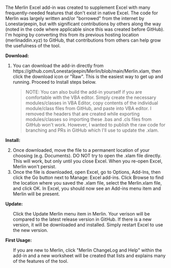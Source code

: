 The Merlin Excel add-in was created to supplement Excel with many frequently-needed features that don't exist in native Excel.  The code for Merlin was largely written and/or "borrowed" from the internet by Lonestarjeepin, but with significant contributions by others along the way (noted in the code where applicable since this was created before GitHub).  I'm hoping by converting this from its previous hosting location (merlinaddin.xyz) to GitHub, that contributions from others can help grow the usefulness of the tool.

<B>Download:</B><br>
<OL>
  <LI value="1">You can download the add-in directly from https://github.com/Lonestarjeepin/Merlin/blob/main/Merlin.xlam, then click the download icon or "Raw".  This is the easiest way to get up and running.  Proceed to Install steps below.</LI>
  <blockquote>NOTE: You can also build the add-in yourself if you are comfortable with the VBA editor.  Simply create the necessary modules/classes in VBA Editor, copy contents of the individual module/class files from GitHub, and paste into VBA editor.  I removed the headers that are created while exporting modules/classes so importing these .bas and .cls files from GitHub won't work.  However, I wanted to publish the raw code for branching and PRs in GitHub which I'll use to update the .xlam.</blockquote>
</OL>

<B>Install:</B><br>
<OL>
  <LI value="2">Once downloaded, move the file to a permanent location of your choosing (e.g. Documents).  DO NOT try to open the .xlam file directly.  This will work, but only until you close Excel.  When you re-open Excel, Merlin won't persist.</LI>
  <LI value="3">Once the file is downloaded, open Excel, go to Options, Add-Ins, then click the Go button next to Manage: Excel add-ins.  Click Browse to find the location where you saved the .xlam file, select the Merlin.xlam file, and click OK.  In Excel, you should now see an Add-ins menu item and Merlin will be present.</LI>
</OL>

<B>Update:</B><br>
  <UL>Click the Update Merlin menu item in Merlin.  Your verison will be compared to the latest release version in GitHub.  If there is a new version, it will be downloaded and installed.  Simply restart Excel to use the new version.</UL>

<B>First Usage:</B><br>
  <UL>If you are new to Merlin, click "Merlin ChangeLog and Help" within the add-in and a new worksheet will be created that lists and explains many of the features of the tool.</UL>
